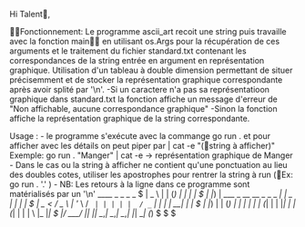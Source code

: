 Hi Talent🤗️,

🧑‍🏫️Fonctionnement:
Le programme ascii_art recoit une string puis travaille avec la fonction main👨‍💻️ en utilisant os.Args pour la récupération de ces arguments et le traitement du fichier standard.txt contenant les correspondances de la string entrée en argument en représentation graphique.
Utilisation d'un tableau à double dimension permettant de situer précisemment et de stocker la représentation graphique correspondante après avoir splité par '\n'.
	-Si un caractere n'a pas sa représentatioon graphique dans standard.txt la fonction affiche un message d'erreur de "Non affichable, aucune correspondance graphique"
	-Sinon la fonction affiche la représentation graphique de la string correspondante.
	
Usage :
	- le programme s'exécute avec la commange go run . et pour afficher avec les détails on peut piper par | cat -e "(💬️string à afficher)" Exemple: go run . "Manger" | cat -e -> représentation graphique de Manger
	- Dans le cas ou la string à afficher ne contient qu'une ponctuation au lieu des doubles cotes, utiliser les apostrophes pour rentrer la string à run (💬️Ex: go run . '.' )
	- NB: Les retours à la ligne dans ce programme sont matérialisés par un '\n'
 ____                                              _   _   _           _  $
|  _ \                                            | | (_) | |         | | $
| |_) |   ___    _ __           __ _   _   _    __| |  _  | |_        | | $
|  _ <   / _ \  | '_ \         / _` | | | | |  / _` | | | | __|       | | $
| |_) | | (_) | | | | |       | (_| | | |_| | | (_| | | | \ |_        |_| $
|____/   \___/  |_| |_|        \__,_|  \__,_|  \__,_| |_|  \__|       (_) $
                                                                          $
                                                                          $